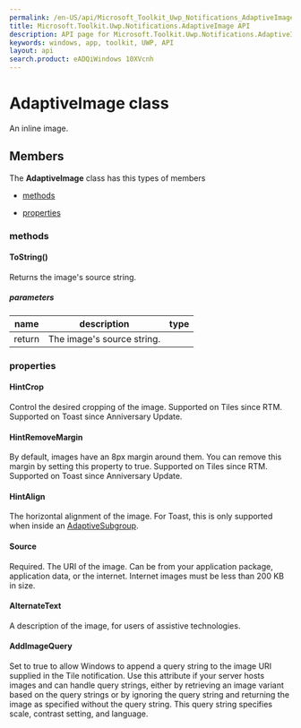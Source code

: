 ```yaml
---
permalink: /en-US/api/Microsoft_Toolkit_Uwp_Notifications_AdaptiveImage.htm
title: Microsoft.Toolkit.Uwp.Notifications.AdaptiveImage API 
description: API page for Microsoft.Toolkit.Uwp.Notifications.AdaptiveImage
keywords: windows, app, toolkit, UWP, API
layout: api
search.product: eADQiWindows 10XVcnh
---
```



# AdaptiveImage class

An inline image.

## Members

The **AdaptiveImage** class has this types of members

* [methods](#methods)

* [properties](#properties)

### methods

#### ToString()

Returns the image's source string.

##### parameters



| name | description | type || --- | --- | --- || return |The image's source string. |


### properties

#### HintCrop

Control the desired cropping of the image. Supported on Tiles since RTM. Supported on Toast since Anniversary Update.



#### HintRemoveMargin

By default, images have an 8px margin around them. You can remove this margin by setting this property to true. Supported on Tiles since RTM. Supported on Toast since Anniversary Update.



#### HintAlign

The horizontal alignment of the image. For Toast, this is only supported when inside an [AdaptiveSubgroup](Microsoft_Toolkit_Uwp_Notifications_AdaptiveSubgroup.htm).



#### Source

Required. The URI of the image. Can be from your application package, application data, or the internet. Internet images must be less than 200 KB in size.



#### AlternateText

A description of the image, for users of assistive technologies.



#### AddImageQuery

Set to true to allow Windows to append a query string to the image URI supplied in the Tile notification. Use this attribute if your server hosts images and can handle query strings, either by retrieving an image variant based on the query strings or by ignoring the query string and returning the image as specified without the query string. This query string specifies scale, contrast setting, and language.


